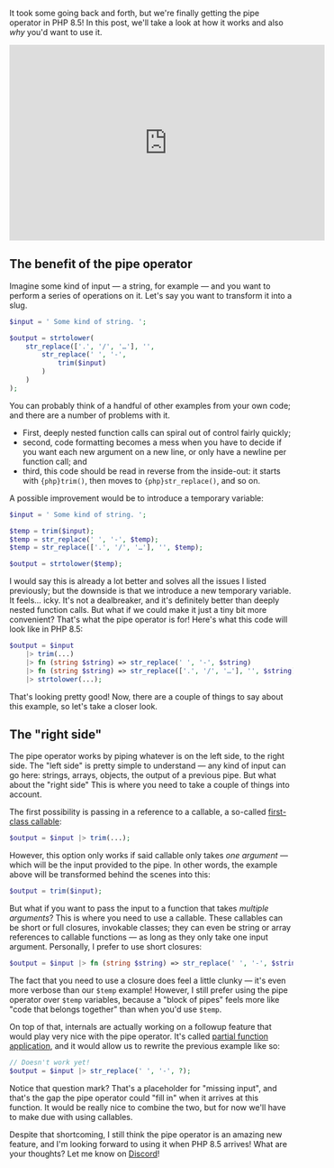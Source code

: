 It took some going back and forth, but we're finally getting the pipe operator in PHP 8.5! In this post, we'll take a look at how it works and also _why_ you'd want to use it. 

<iframe width="560" height="347" src="https://www.youtube.com/embed/0gSvLttEQas" title="YouTube video player" frameborder="0" allow="accelerometer; autoplay; clipboard-write; encrypted-media; gyroscope; picture-in-picture" allowfullscreen></iframe>

## The benefit of the pipe operator

Imagine some kind of input — a string, for example — and you want to perform a series of operations on it. Let's say you want to transform it into a slug.

```php
$input = ' Some kind of string. ';

$output = strtolower(
    str_replace(['.', '/', '…'], '',
        str_replace(' ', '-',
            trim($input)
        )
    )
);
```

You can probably think of a handful of other examples from your own code; and there are a number of problems with it.

- First, deeply nested function calls can spiral out of control fairly quickly;
- second, code formatting becomes a mess when you have to decide if you want each new argument on a new line, or only have a newline per function call; and
- third, this code should be read in reverse from the inside-out: it starts with `{php}trim()`, then moves to `{php}str_replace()`, and so on.

A possible improvement would be to introduce a temporary variable:

```php
$input = ' Some kind of string. ';

$temp = trim($input);
$temp = str_replace(' ', '-', $temp);
$temp = str_replace(['.', '/', '…'], '', $temp);

$output = strtolower($temp);
```

I would say this is already a lot better and solves all the issues I listed previously; but the downside is that we introduce a new temporary variable. It feels… icky. It's not a dealbreaker, and it's definitely better than deeply nested function calls. But what if we could make it just a tiny bit more convenient? That's what the pipe operator is for! Here's what this code will look like in PHP 8.5:

```php
$output = $input 
    |> trim(...)
    |> fn (string $string) => str_replace(' ', '-', $string)
    |> fn (string $string) => str_replace(['.', '/', '…'], '', $string)
    |> strtolower(...);
```

That's looking pretty good! Now, there are a couple of things to say about this example, so let's take a closer look.

## The "right side"

The pipe operator works by piping whatever is on the left side, to the right side. The "left side" is pretty simple to understand — any kind of input can go here: strings, arrays, objects, the output of a previous pipe. But what about the "right side" This is where you need to take a couple of things into account.

The first possibility is passing in a reference to a callable, a so-called [first-class callable](/blog/new-in-php-81#first-class-callable-syntax-rfc):

```php
$output = $input |> trim(...);
```

However, this option only works if said callable only takes _one argument_ — which will be the input provided to the pipe. In other words, the example above will be transformed behind the scenes into this:

```php
$output = trim($input);
```

But what if you want to pass the input to a function that takes _multiple arguments_? This is where you need to use a callable. These callables can be short or full closures, invokable classes; they can even be string or array references to callable functions — as long as they only take one input argument. Personally, I prefer to use short closures:

```php
$output = $input |> fn (string $string) => str_replace(' ', '-', $string);
```

The fact that you need to use a closure does feel a little clunky — it's even more verbose than our `$temp` example! However, I still prefer using the pipe operator over `$temp` variables, because a "block of pipes" feels more like "code that belongs together" than when you'd use `$temp`.

On top of that, internals are actually working on a followup feature that would play very nice with the pipe operator. It's called [partial function application](https://wiki.php.net/rfc/partial_function_application_v2), and it would allow us to rewrite the previous example like so:

```php
// Doesn't work yet!
$output = $input |> str_replace(' ', '-', ?);
```

Notice that question mark? That's a placeholder for "missing input", and that's the gap the pipe operator could "fill in" when it arrives at this function. It would be really nice to combine the two, but for now we'll have to make due with using callables.

Despite that shortcoming, I still think the pipe operator is an amazing new feature, and I'm looking forward to using it when PHP 8.5 arrives! What are your thoughts? Let me know on [Discord](/discord)!